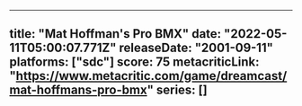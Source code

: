 
---
title: "Mat Hoffman's Pro BMX"
date: "2022-05-11T05:00:07.771Z"
releaseDate: "2001-09-11"
platforms: ["sdc"]
score: 75
metacriticLink: "https://www.metacritic.com/game/dreamcast/mat-hoffmans-pro-bmx"
series: []
---
